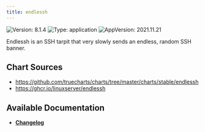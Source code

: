 ```yaml
---
title: endlessh
---
```


![Version: 8.1.4](https://img.shields.io/badge/Version-8.1.4-informational?style=flat-square) ![Type: application](https://img.shields.io/badge/Type-application-informational?style=flat-square) ![AppVersion: 2021.11.21](https://img.shields.io/badge/AppVersion-2021.11.21-informational?style=flat-square)

Endlessh is an SSH tarpit that very slowly sends an endless, random SSH banner.

## Chart Sources

- https://github.com/truecharts/charts/tree/master/charts/stable/endlessh
- https://ghcr.io/linuxserver/endlessh

## Available Documentation

- [**Changelog**](./CHANGELOG.md)

